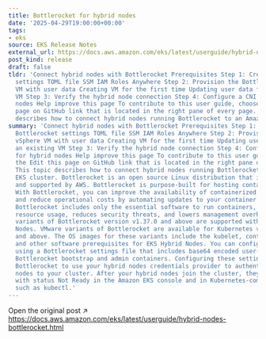 ```yaml
---
title: Bottlerocket for hybrid nodes
date: '2025-04-29T19:00:00+00:00'
tags:
- eks
source: EKS Release Notes
external_url: https://docs.aws.amazon.com/eks/latest/userguide/hybrid-nodes-bottlerocket.html
post_kind: release
draft: false
tldr: 'Connect hybrid nodes with Bottlerocket Prerequisites Step 1: Create the Bottlerocket
  settings TOML file SSM IAM Roles Anywhere Step 2: Provision the Bottlerocket vSphere
  VM with user data Creating VM for the first time Updating user data for an existing
  VM Step 3: Verify the hybrid node connection Step 4: Configure a CNI for hybrid
  nodes Help improve this page To contribute to this user guide, choose the Edit this
  page on GitHub link that is located in the right pane of every page. This topic
  describes how to connect hybrid nodes running Bottlerocket to an Amazon EKS cluster.'
summary: 'Connect hybrid nodes with Bottlerocket Prerequisites Step 1: Create the
  Bottlerocket settings TOML file SSM IAM Roles Anywhere Step 2: Provision the Bottlerocket
  vSphere VM with user data Creating VM for the first time Updating user data for
  an existing VM Step 3: Verify the hybrid node connection Step 4: Configure a CNI
  for hybrid nodes Help improve this page To contribute to this user guide, choose
  the Edit this page on GitHub link that is located in the right pane of every page.
  This topic describes how to connect hybrid nodes running Bottlerocket to an Amazon
  EKS cluster. Bottlerocket is an open source Linux distribution that is sponsored
  and supported by AWS. Bottlerocket is purpose-built for hosting container workloads.
  With Bottlerocket, you can improve the availability of containerized deployments
  and reduce operational costs by automating updates to your container infrastructure.
  Bottlerocket includes only the essential software to run containers, which improves
  resource usage, reduces security threats, and lowers management overhead. Only VMware
  variants of Bottlerocket version v1.37.0 and above are supported with EKS Hybrid
  Nodes. VMware variants of Bottlerocket are available for Kubernetes versions v1.28
  and above. The OS images for these variants include the kubelet, containerd, aws-iam-authenticator
  and other software prerequisites for EKS Hybrid Nodes. You can configure these components
  using a Bottlerocket settings file that includes base64 encoded user-data for the
  Bottlerocket bootstrap and admin containers. Configuring these settings enables
  Bottlerocket to use your hybrid nodes credentials provider to authenticate hybrid
  nodes to your cluster. After your hybrid nodes join the cluster, they will appear
  with status Not Ready in the Amazon EKS console and in Kubernetes-compatible tooling
  such as kubectl.'
---
```

Open the original post ↗ https://docs.aws.amazon.com/eks/latest/userguide/hybrid-nodes-bottlerocket.html
